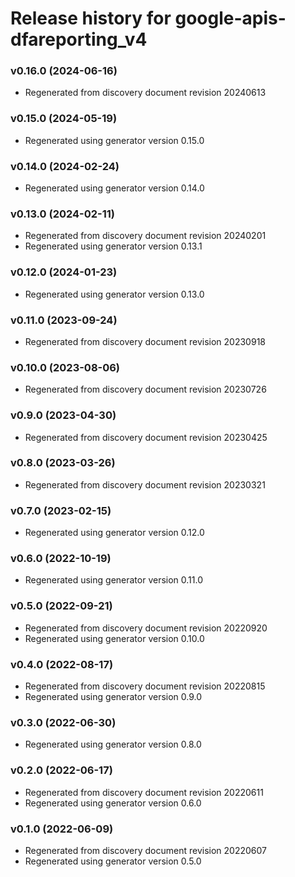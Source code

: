# Release history for google-apis-dfareporting_v4

### v0.16.0 (2024-06-16)

* Regenerated from discovery document revision 20240613

### v0.15.0 (2024-05-19)

* Regenerated using generator version 0.15.0

### v0.14.0 (2024-02-24)

* Regenerated using generator version 0.14.0

### v0.13.0 (2024-02-11)

* Regenerated from discovery document revision 20240201
* Regenerated using generator version 0.13.1

### v0.12.0 (2024-01-23)

* Regenerated using generator version 0.13.0

### v0.11.0 (2023-09-24)

* Regenerated from discovery document revision 20230918

### v0.10.0 (2023-08-06)

* Regenerated from discovery document revision 20230726

### v0.9.0 (2023-04-30)

* Regenerated from discovery document revision 20230425

### v0.8.0 (2023-03-26)

* Regenerated from discovery document revision 20230321

### v0.7.0 (2023-02-15)

* Regenerated using generator version 0.12.0

### v0.6.0 (2022-10-19)

* Regenerated using generator version 0.11.0

### v0.5.0 (2022-09-21)

* Regenerated from discovery document revision 20220920
* Regenerated using generator version 0.10.0

### v0.4.0 (2022-08-17)

* Regenerated from discovery document revision 20220815
* Regenerated using generator version 0.9.0

### v0.3.0 (2022-06-30)

* Regenerated using generator version 0.8.0

### v0.2.0 (2022-06-17)

* Regenerated from discovery document revision 20220611
* Regenerated using generator version 0.6.0

### v0.1.0 (2022-06-09)

* Regenerated from discovery document revision 20220607
* Regenerated using generator version 0.5.0

